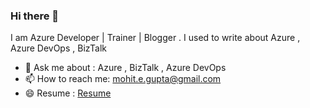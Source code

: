 ### Hi there 👋

I am Azure Developer | Trainer | Blogger . I used to write about Azure , Azure DevOps , BizTalk

- 💬 Ask me about : Azure , BizTalk , Azure DevOps
- 📫 How to reach me: mohit.e.gupta@gmail.com
- 😄 Resume : [Resume](https://aum-kaara.github.io/)

<!--
**Aum-Kaara/Aum-Kaara** is a ✨ _special_ ✨ repository because its `README.md` (this file) appears on your GitHub profile.

Here are some ideas to get you started:

- 🔭 I’m currently working on ...
- 🌱 I’m currently learning ...
- 👯 I’m looking to collaborate on ...
- 🤔 I’m looking for help with ...
- 💬 Ask me about ...
- 📫 How to reach me: ...
- 😄 Pronouns: ...
- ⚡ Fun fact: ...
-->
